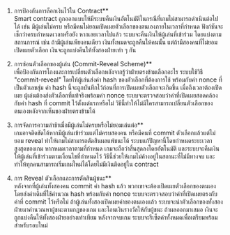 1. การป้องกันการล็อกเงินไว้ใน Contract**  
Smart contract ถูกออกแบบให้มีระบบคืนเงินอัตโนมัติในกรณีที่เกมไม่สามารถดำเนินต่อไปได้ เช่น มีผู้เล่นไม่ครบ หรือมีคนไม่ยอมเปิดเผยตัวเลือกของตนเองภายในเวลาที่กำหนด 
ฟังก์ชันจะเช็กว่าครบกำหนดเวลาหรือยัง หากเลยเวลาไปแล้ว ระบบจะคืนเงินให้ผู้เล่นที่เข้าร่วม โดยแบ่งตามสถานการณ์ เช่น ถ้ามีผู้เล่นเพียงคนเดียว เงินทั้งหมดจะถูกคืนให้คนนั้น 
แต่ถ้ามีสองคนที่ไม่ยอมเปิดเผยตัวเลือก เงินจะถูกแบ่งคืนให้ทั้งสองฝ่ายเท่า ๆ กัน  

2. การซ่อนตัวเลือกของผู้เล่น (Commit-Reveal Scheme)**  
เพื่อป้องกันการโกงและการเปลี่ยนตัวเลือกหลังจากรู้ว่าฝ่ายตรงข้ามเลือกอะไร ระบบใช้วิธี "commit-reveal" โดยให้ผู้เล่นส่งค่า hash 
ของตัวเลือกที่ต้องการใช้ พร้อมกับค่า nonce ที่เป็นตัวเลขสุ่ม ค่า hash นี้จะถูกบันทึกไว้ก่อนที่การเปิดเผยตัวเลือกจะเกิดขึ้น เมื่อถึงเวลาต้องเปิดเผย 
ผู้เล่นต้องส่งตัวเลือกที่แท้จริงพร้อมค่า nonce ระบบจะตรวจสอบว่าค่าที่เปิดเผยสอดคล้องกับค่า hash ที่ commit ไว้ตั้งแต่แรกหรือไม่ 
วิธีนี้ทำให้ไม่มีใครสามารถเปลี่ยนตัวเลือกของตนเองหลังจากเห็นของฝ่ายตรงข้ามได้  

3. การจัดการความล่าช้าเมื่อมีผู้เล่นไม่ครบหรือไม่ยอมเล่นต่อ**  
เกมอาจติดขัดได้หากมีผู้เล่นเข้าร่วมแต่ไม่ครบสองคน หรือมีคนที่ commit ตัวเลือกแล้วแต่ไม่ยอม reveal ทำให้เกมไม่สามารถตัดสินผลแพ้ชนะได้ 
ระบบแก้ปัญหานี้โดยกำหนดระยะเวลาสูงสุดของเกม หากหมดเวลาตามที่กำหนด เกมจะถือว่าสิ้นสุดลงโดยอัตโนมัติ และระบบจะคืนเงินให้ผู้เล่นที่เข้าร่วมตามเงื่อนไขที่กำหนดไว้
วิธีนี้ช่วยให้เกมไม่ค้างอยู่ในสถานะที่ไม่มีทางจบ และทำให้ทุกคนสามารถเริ่มเกมใหม่ได้โดยไม่มีเงินติดอยู่ใน contract  

4. การ Reveal ตัวเลือกและการตัดสินผู้ชนะ**  
หลังจากที่ผู้เล่นทั้งสองคน commit ค่า hash แล้ว พวกเขาจะต้องเปิดเผยตัวเลือกของตนเองโดยส่งค่าเดิมที่ใช้คำนวณ hash พร้อมกับค่า 
nonce ระบบจะตรวจสอบว่าค่าที่เปิดเผยตรงกับค่าที่ commit ไว้หรือไม่ ถ้าผู้เล่นทั้งสองเปิดเผยค่าของตนเองแล้ว ระบบจะนำตัวเลือกของทั้งสองฝ่ายมาคำนวณหาผู้ชนะตามกฎของเกม 
และโอนเงินรางวัลให้กับผู้ชนะ ถ้าผลออกมาเสมอ เงินจะถูกแบ่งคืนให้ทั้งสองฝ่ายอย่างเท่าเทียม หลังจากจบเกม ระบบจะรีเซ็ตค่าทั้งหมดเพื่อเตรียมพร้อมสำหรับรอบใหม่  
